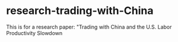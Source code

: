 # research-trading-with-China
This is for a research paper: "Trading with China and the U.S. Labor Productivity Slowdown
